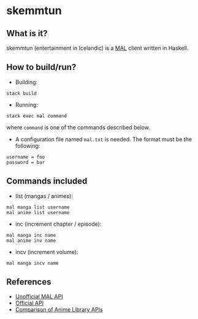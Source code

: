 # skemmtun

## What is it?

skemmtun (entertainment in Icelandic) is a [MAL](http://myanimelist.net) client written in Haskell.

## How to build/run?

- Building:
```
stack build
```

- Running:
```
stack exec mal command
```
where `command` is one of the commands described below.

- A configuration file named `mal.txt` is needed. The format must be the following:
```
username = foo
password = bar
```

## Commands included

- list (mangas / animes):
```
mal manga list username
mal anime list username
```

- inc (increment chapter / episode):
```
mal manga inc name
mal anime inv name
```

- incv (increment volume):
```
mal manga incv name
```

## References

- [Unofficial MAL API](https://github.com/chuyeow/myanimelist-api)
- [Official API](http://myanimelist.net/modules.php?go=api)
- [Comparison of Anime Library APIs](http://taiga.erengy.com/api.html)

